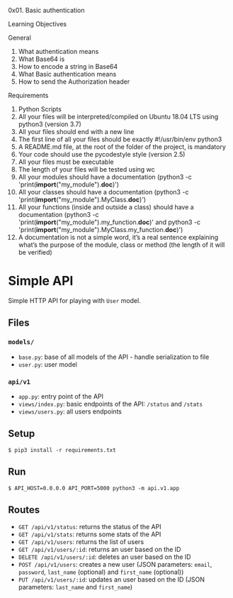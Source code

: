 0x01. Basic authentication

Learning Objectives

General

1. What authentication means
2. What Base64 is
3. How to encode a string in Base64
4. What Basic authentication means
5. How to send the Authorization header

Requirements

1. Python Scripts
2. All your files will be interpreted/compiled on Ubuntu 18.04 LTS using python3 (version 3.7)
3. All your files should end with a new line
4. The first line of all your files should be exactly #!/usr/bin/env python3
5. A README.md file, at the root of the folder of the project, is mandatory
6. Your code should use the pycodestyle style (version 2.5)
7. All your files must be executable
8. The length of your files will be tested using wc
9. All your modules should have a documentation (python3 -c 'print(__import__("my_module").__doc__)')
10. All your classes should have a documentation (python3 -c 'print(__import__("my_module").MyClass.__doc__)')
11. All your functions (inside and outside a class) should have a documentation (python3 -c 'print(__import__("my_module").my_function.__doc__)' and python3 -c 'print(__import__("my_module").MyClass.my_function.__doc__)')
12. A documentation is not a simple word, it’s a real sentence explaining what’s the purpose of the module, class or method (the length of it will be verified)

# Simple API

Simple HTTP API for playing with `User` model.


## Files

### `models/`

- `base.py`: base of all models of the API - handle serialization to file
- `user.py`: user model

### `api/v1`

- `app.py`: entry point of the API
- `views/index.py`: basic endpoints of the API: `/status` and `/stats`
- `views/users.py`: all users endpoints


## Setup

```
$ pip3 install -r requirements.txt
```


## Run

```
$ API_HOST=0.0.0.0 API_PORT=5000 python3 -m api.v1.app
```


## Routes

- `GET /api/v1/status`: returns the status of the API
- `GET /api/v1/stats`: returns some stats of the API
- `GET /api/v1/users`: returns the list of users
- `GET /api/v1/users/:id`: returns an user based on the ID
- `DELETE /api/v1/users/:id`: deletes an user based on the ID
- `POST /api/v1/users`: creates a new user (JSON parameters: `email`, `password`, `last_name` (optional) and `first_name` (optional))
- `PUT /api/v1/users/:id`: updates an user based on the ID (JSON parameters: `last_name` and `first_name`)
